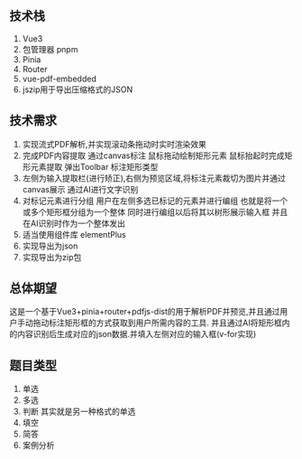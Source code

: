 ## 技术栈

1. Vue3
2. 包管理器 pnpm
3. Pinia
4. Router
5. vue-pdf-embedded
6. jszip用于导出压缩格式的JSON

## 技术需求

1. 实现流式PDF解析,并实现滚动条拖动时实时渲染效果
2. 完成PDF内容提取 通过canvas标注 鼠标拖动绘制矩形元素 鼠标抬起时完成矩形元素提取 弹出Toolbar 标注矩形类型
3. 左侧为输入提取栏(进行矫正),右侧为预览区域,将标注元素裁切为图片并通过canvas展示 通过AI进行文字识别
4. 对标记元素进行分组 用户在左侧多选已标记的元素并进行编组 也就是将一个或多个矩形框分组为一个整体 同时进行编组以后将其以树形展示输入框 并且在AI识别时作为一个整体发出
5. 适当使用组件库 elementPlus
6. 实现导出为json
7. 实现导出为zip包

## 总体期望

这是一个基于Vue3+pinia+router+pdfjs-dist的用于解析PDF并预览,并且通过用户手动拖动标注矩形框的方式获取到用户所需内容的工具.
并且通过AI将矩形框内的内容识别后生成对应的json数据.并填入左侧对应的输入框(v-for实现)

## 题目类型

1. 单选
2. 多选
3. 判断 其实就是另一种格式的单选
4. 填空
5. 简答
6. 案例分析
